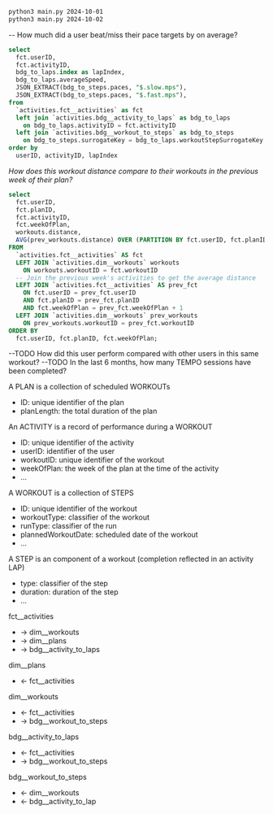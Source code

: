 ```bash
python3 main.py 2024-10-01
python3 main.py 2024-10-02
```

-- How much did a user beat/miss their pace targets by on average?
```SQL
select
  fct.userID,
  fct.activityID,
  bdg_to_laps.index as lapIndex,
  bdg_to_laps.averageSpeed,
  JSON_EXTRACT(bdg_to_steps.paces, "$.slow.mps"),
  JSON_EXTRACT(bdg_to_steps.paces, "$.fast.mps"),
from
  `activities.fct__activities` as fct
  left join `activities.bdg__activity_to_laps` as bdg_to_laps
    on bdg_to_laps.activityID = fct.activityID
  left join `activities.bdg__workout_to_steps` as bdg_to_steps
    on bdg_to_steps.surrogateKey = bdg_to_laps.workoutStepSurrogateKey
order by
  userID, activityID, lapIndex
```

*How does this workout distance compare to their workouts in the previous week of their plan?*
```SQL
select
  fct.userID,
  fct.planID,
  fct.activityID,
  fct.weekOfPlan,
  workouts.distance,
  AVG(prev_workouts.distance) OVER (PARTITION BY fct.userID, fct.planID ORDER BY fct.weekOfPlan) AS avg_distance_prior_week
FROM
  `activities.fct__activities` AS fct
  LEFT JOIN `activities.dim__workouts` workouts
    ON workouts.workoutID = fct.workoutID
  -- Join the previous week's activities to get the average distance
  LEFT JOIN `activities.fct__activities` AS prev_fct
    ON fct.userID = prev_fct.userID
    AND fct.planID = prev_fct.planID
    AND fct.weekOfPlan = prev_fct.weekOfPlan + 1
  LEFT JOIN `activities.dim__workouts` prev_workouts
    ON prev_workouts.workoutID = prev_fct.workoutID
ORDER BY
  fct.userID, fct.planID, fct.weekOfPlan;
```

--TODO How did this user perform compared with other users in this same workout?
--TODO In the last 6 months, how many TEMPO sessions have been completed?



A PLAN is a collection of scheduled WORKOUTs
- ID: unique identifier of the plan
- planLength: the total duration of the plan

An ACTIVITY is a record of performance during a WORKOUT
- ID: unique identifier of the activity
- userID: identifier of the user
- workoutID: unique identifier of the workout
- weekOfPlan: the week of the plan at the time of the activity
- ...

A WORKOUT is a collection of STEPS
- ID: unique identifier of the workout
- workoutType: classifier of the workout
- runType: classifier of the run
- plannedWorkoutDate: scheduled date of the workout
- ...

A STEP is an component of a workout (completion reflected in an activity LAP)
- type: classifier of the step
- duration: duration of the step
- ...

fct__activities

* -> dim__workouts
* -> dim__plans
* -> bdg__activity_to_laps

dim__plans

* <- fct__activities

dim__workouts

* <- fct__activities
* -> bdg__workout_to_steps

bdg__activity_to_laps

* <- fct__activities
* -> bdg__workout_to_steps

bdg__workout_to_steps

* <- dim__workouts
* <- bdg__activity_to_lap 